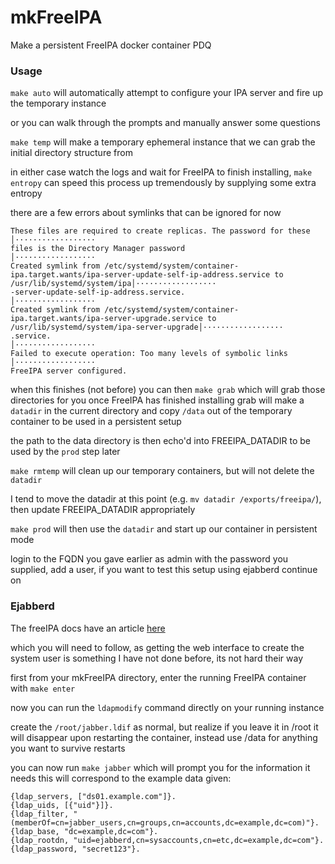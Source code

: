 # mkFreeIPA
Make a persistent FreeIPA docker container PDQ


### Usage

`make auto`  will automatically attempt to configure your IPA server and fire up the temporary instance

or you can walk through the prompts and manually answer some questions

`make temp` will make a temporary ephemeral instance that we can grab the initial directory structure from

in either case watch the logs and wait for FreeIPA to finish installing, `make entropy` can speed this process up tremendously by supplying some extra entropy

there are a few errors about symlinks that can be ignored for now

```
These files are required to create replicas. The password for these                                                                         │··················
files is the Directory Manager password                                                                                                     │··················
Created symlink from /etc/systemd/system/container-ipa.target.wants/ipa-server-update-self-ip-address.service to /usr/lib/systemd/system/ipa│··················
-server-update-self-ip-address.service.                                                                                                     │··················
Created symlink from /etc/systemd/system/container-ipa.target.wants/ipa-server-upgrade.service to /usr/lib/systemd/system/ipa-server-upgrade│··················
.service.                                                                                                                                   │··················
Failed to execute operation: Too many levels of symbolic links                                                                              │··················
FreeIPA server configured.  
```

when this finishes (not before) you can then
`make grab` which will grab those directories for you once FreeIPA has finished installing
grab will make a `datadir` in the current directory and copy `/data` out
of the temporary container to be used in a persistent setup

the path to the data directory is then echo'd into
FREEIPA_DATADIR
to be used by the `prod` step later

`make rmtemp` will clean up our temporary containers, but will not delete the `datadir`

I tend to move the datadir at this point (e.g. `mv datadir /exports/freeipa/`), then update FREEIPA_DATADIR appropriately

`make prod` will then use the `datadir` and start up our container in persistent mode

login to the FQDN you gave earlier as admin with the password you supplied, add a user, if you want to test this setup using ejabberd continue on

### Ejabberd

The freeIPA docs have an article [here](http://www.freeipa.org/page/EJabberd_Integration_with_FreeIPA_using_LDAP_Group_memberships)

which you will need to follow, as getting the web interface to create the system user is something I have not done before, its not hard their way

first from your mkFreeIPA directory, enter the running FreeIPA container with `make enter`

now you can run the `ldapmodify` command directly on your running instance

create the  `/root/jabber.ldif` as normal, but realize if you leave it in /root it will disappear upon restarting the container, instead use /data for anything you want to survive restarts

you can now run `make jabber` which will prompt you for the information it needs this will correspond to the example data given:

```
{ldap_servers, ["ds01.example.com"]}.
{ldap_uids, [{"uid"}]}.
{ldap_filter, "(memberOf=cn=jabber_users,cn=groups,cn=accounts,dc=example,dc=com)"}.
{ldap_base, "dc=example,dc=com"}.
{ldap_rootdn, "uid=ejabberd,cn=sysaccounts,cn=etc,dc=example,dc=com"}.
{ldap_password, "secret123"}.
```

